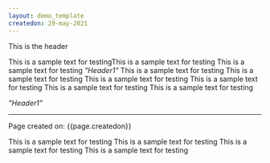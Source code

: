 ```yaml
---
layout: demo_template
createdon: 29-may-2021
---
```


This is the header

This is a sample text for testingThis is a sample text for testing
This is a sample text for testing
_"Header1"_
This is a sample text for testing
This is a sample text for testing
This is a sample text for testing
This is a sample text for testing
This is a sample text for testing
This is a sample text for testing

_"Header1"_

-------
Page created on: {{page.createdon}}

This is a sample text for testing
This is a sample text for testing
This is a sample text for testing
This is a sample text for testing


